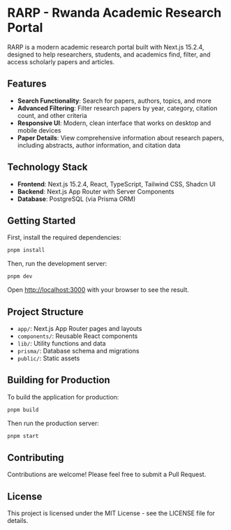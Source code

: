 # RARP - Rwanda Academic Research Portal

RARP is a modern academic research portal built with Next.js 15.2.4, designed to help researchers, students, and academics find, filter, and access scholarly papers and articles.

## Features

- **Search Functionality**: Search for papers, authors, topics, and more
- **Advanced Filtering**: Filter research papers by year, category, citation count, and other criteria
- **Responsive UI**: Modern, clean interface that works on desktop and mobile devices
- **Paper Details**: View comprehensive information about research papers, including abstracts, author information, and citation data

## Technology Stack

- **Frontend**: Next.js 15.2.4, React, TypeScript, Tailwind CSS, Shadcn UI
- **Backend**: Next.js App Router with Server Components
- **Database**: PostgreSQL (via Prisma ORM)

## Getting Started

First, install the required dependencies:

```bash
pnpm install
```

Then, run the development server:

```bash
pnpm dev
```

Open [http://localhost:3000](http://localhost:3000) with your browser to see the result.

## Project Structure

- `app/`: Next.js App Router pages and layouts
- `components/`: Reusable React components
- `lib/`: Utility functions and data
- `prisma/`: Database schema and migrations
- `public/`: Static assets

## Building for Production

To build the application for production:

```bash
pnpm build
```

Then run the production server:

```bash
pnpm start
```

## Contributing

Contributions are welcome! Please feel free to submit a Pull Request.

## License

This project is licensed under the MIT License - see the LICENSE file for details.
